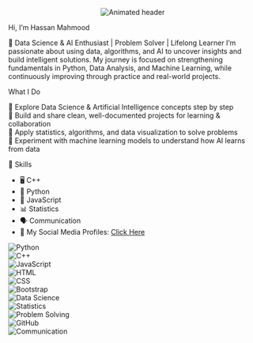 <p align="center">
  <img src="./header.svg" alt="Animated header" />
</p>

Hi, I’m Hassan Mahmood

🌱 Data Science & AI Enthusiast | Problem Solver | Lifelong Learner
I’m passionate about using data, algorithms, and AI to uncover insights and build intelligent solutions. My journey is focused on strengthening fundamentals in Python, Data Analysis, and Machine Learning, while continuously improving through practice and real-world projects.

What I Do

🔹 Explore Data Science & Artificial Intelligence concepts step by step<br>
🔹 Build and share clean, well-documented projects for learning & collaboration<br>
🔹 Apply statistics, algorithms, and data visualization to solve problems<br>
🔹 Experiment with machine learning models to understand how AI learns from data

 🔧 Skills  
- 🖥️ C++  
- 🐍 Python
- 📜 JavaScript 
- 📊 Statistics
- 🗣️ Communication
- 🔗 My Social Media Profiles: [Click Here](https://linktr.ee/Hs30)

  
![Python](https://img.shields.io/badge/Python-3776AB?style=for-the-badge&logo=python&logoColor=white)  
![C++](https://img.shields.io/badge/C%2B%2B-00599C?style=for-the-badge&logo=c%2B%2B&logoColor=white)  
![JavaScript](https://img.shields.io/badge/JavaScript-F7DF1E?style=for-the-badge&logo=javascript&logoColor=black)  
![HTML](https://img.shields.io/badge/HTML5-E34F26?style=for-the-badge&logo=html5&logoColor=white)  
![CSS](https://img.shields.io/badge/CSS3-1572B6?style=for-the-badge&logo=css3&logoColor=white)  
![Bootstrap](https://img.shields.io/badge/Bootstrap-563D7C?style=for-the-badge&logo=bootstrap&logoColor=white)  
![Data Science](https://img.shields.io/badge/Data%20Science-4B8BBE?style=for-the-badge&logo=databricks&logoColor=white)  
![Statistics](https://img.shields.io/badge/Statistics-1D6F42?style=for-the-badge&logo=mathworks&logoColor=white)  
![Problem Solving](https://img.shields.io/badge/Problem%20Solving-orange?style=for-the-badge&logo=minds&logoColor=white)  
![GitHub](https://img.shields.io/badge/GitHub-181717?style=for-the-badge&logo=github&logoColor=white)  
![Communication](https://img.shields.io/badge/Communication-0078D4?style=for-the-badge&logo=googlechat&logoColor=white)  

 
<!---
Hasan-Mahmood231/Hasan-Mahmood231 is a ✨ special ✨ repository because its `README.md` (this file) appears on your GitHub profile.
You can click the Preview link to take a look at your changes.
--->
